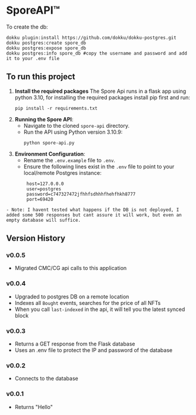 # SporeAPI™

To create the db:

```
dokku plugin:install https://github.com/dokku/dokku-postgres.git
dokku postgres:create spore_db
dokku postgres:expose spore_db
dokku postgres:info spore_db #copy the username and password and add it to your .env file
```

## To run this project

  1. **Install the required packages** The Spore Api runs in a flask app using python 3.10, for installing the required packages install pip first and run:
       ```
       pip install -r requirements.txt
       ```
  2. **Running the Spore API**:
     - Navigate to the cloned `spore-api` directory.
     - Run the API using Python version 3.10.9:
       ```
       python spore-api.py
       ```
  3. **Environment Configuration**:
     - Rename the `.env.example` file to `.env`.
     - Ensure the following lines exist in the `.env` file to point to your local/remote Postgres instance:
       ```
        host=127.0.0.0
        user=postgres
        password=c747327472jfhhfsdhhhfhehfhkh8777
        port=69420
       ```
    - Note: I havent tested what happens if the DB is not deployed, I added some 500 responses but cant assure it will work, but even an empty database will suffice.
## Version History

### v0.0.5
- Migrated CMC/CG api calls to this application
### v0.0.4
- Upgraded to postgres DB on a remote location
- Indexes all `Bought` events, searches for the price of all NFTs
- When you call `last-indexed` in the api, it will tell you the latest synced block 

### v0.0.3
- Returns a GET response from the Flask database
- Uses an .env file to protect the IP and password of the database

### v0.0.2
- Connects to the database

### v0.0.1
- Returns "Hello"